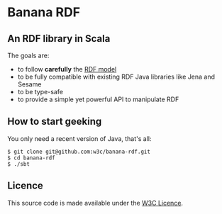 Banana RDF
==========

An RDF library in Scala
-----------------------

The goals are:

* to follow **carefully** the [RDF model](http://www.w3.org/TR/rdf11-concepts/#section-Graph-syntax)
* to be fully compatible with existing RDF Java libraries like Jena and Sesame
* to be type-safe
* to provide a simple yet powerful API to manipulate RDF

How to start geeking
--------------------

You only need a recent version of Java, that's all:

    $ git clone git@github.com:w3c/banana-rdf.git
    $ cd banana-rdf
    $ ./sbt

Licence
-------

This source code is made available under the [W3C Licence](http://opensource.org/licenses/W3C).
